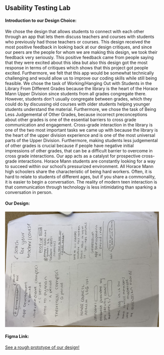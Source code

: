 ## Usability Testing Lab

#### Introduction to our Design Choice:
We chose the design that allows students to connect with each other through an app that lets them discuss teachers and courses with students who previously had those teachers or courses. This design received the most positive feedback in looking back at our design critiques, and since our peers are the people for whom we are making this design, we took their feedback very seriously. This positive feedback came from people saying that they were excited about this idea but also this design got the most response in terms of critiques which shows that this project got people excited. Furthermore, we felt that this app would be somewhat technically challenging and would allow us to improve our coding skills while still being feasible. We chose the task of Working/Hanging Out with Students in the Library From Different Grades because the library is the heart of the Horace Mann Upper Division since students from all grades congregate there. However, students don't usually congregate between grades, which they could do by discussing old courses with older students helping younger students understand the material. Furthermore, we chose the task of Being Less Judgemental of Other Grades, because incorrect preconceptions about other grades is one of the essential barriers to cross grade communication and engagement. Cross-grade interaction in the library is one of the two most important tasks we came up with because the library is the heart of the upper division experience and is one of the most universal parts of the Upper Division. Furthermore, making students less judgemental of other grades is crucial because if people have negative initial impressions of other grades, that can be a difficult barrier to overcome in cross grade interactions. Our app acts as a catalyst for prospective cross-grade interactions. Horace Mann students are constantly looking for a way to succeed within our school’s pressurized environment. All Horace Mann high schoolers share the characteristic of being hard workers. Often, it is hard to relate to students of different ages, but if you share a commonality, it is easier to begin a conversation. The reality of modern teen interaction is that communication through technology is less intimidating than sparking a conversation in person. 

#### Our Design:

![](../IMG_8632.jpg)

#### Figma Link:
[See a rough prototype of our design!](https://www.figma.com/file/oag9nknDYIfeCZ6kluSsTW/Korffers-Connect-Design?node-id=0%3A1)



